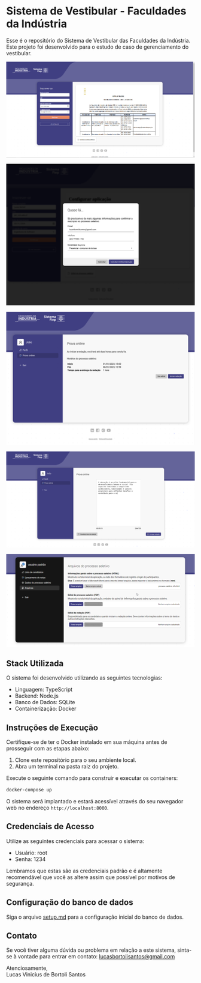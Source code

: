 # Sistema de Vestibular - Faculdades da Indústria

Esse é o repositório do Sistema de Vestibular das Faculdades da Indústria. Este projeto foi desenvolvido para o estudo de caso de gerenciamento do vestibular.

![Tela principal do sistema](./screenshots/screenshot.png)

![Inscrição no vestibular](./screenshots/screenshot3.png)

![Início de redação](./screenshots/redacao_inicio.png)

![Durante a redação](./screenshots/redacao_durante.png)

![Tela de administração](./screenshots/screenshot2.png)

## Stack Utilizada

O sistema foi desenvolvido utilizando as seguintes tecnologias:

- Linguagem: TypeScript
- Backend: Node.js
- Banco de Dados: SQLite
- Containerização: Docker

## Instruções de Execução

Certifique-se de ter o Docker instalado em sua máquina antes de prosseguir com as etapas abaixo:

1. Clone este repositório para o seu ambiente local.
2. Abra um terminal na pasta raiz do projeto.

Execute o seguinte comando para construir e executar os containers:

```bash
docker-compose up
```

O sistema será implantado e estará acessível através do seu navegador web no endereço `http://localhost:8000`.

## Credenciais de Acesso

Utilize as seguintes credenciais para acessar o sistema:

- Usuário: root
- Senha: 1234

Lembramos que estas são as credenciais padrão e é altamente recomendável que você as altere assim que possível por motivos de segurança.

## Configuração do banco de dados

Siga o arquivo [setup.md](./setup.md) para a configuração inicial do banco de dados.

## Contato

Se você tiver alguma dúvida ou problema em relação a este sistema, sinta-se à vontade para entrar em contato: lucasbortolisantos@gmail.com

Atenciosamente, \
Lucas Vinicius de Bortoli Santos

